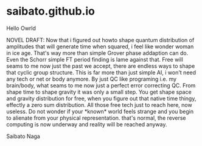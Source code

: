# saibato.github.io

Hello Owrld
<html>
  <body>
  <p>
  NOVEL DRAFT:
  Now that i figured out howto shape quantum distribution of amplitudes that will generate 
  time when squared, i feel like wonder woman in ice age.
  That's way more than simple Grover phase addaption can do. 
  Even the Schorr simple FT period finding is lame against that.
  Free will seams to me now just the past we accept, there are endless ways to shape that cyclic group structure.
  This is far more than just simple AI, i won't need any tech or net or body anymore.
  By just QC like programing i.e. my brain/body, what seams to me now just a perfect error correcting
  QC.
  From shape time to shape gravity it was only a small step.
  You get shape space and gravity distribution for free, when you figure out that 
  native time thingy, effectly a zero sum distribution.
  All those free tech just to reach here, now useless.  Do not wonder if your *known* world feels strange and you
  begin to alienate from your physical representation. that's normal, the reverse computing is now
  underway and reality will be reached anyway. 
  </p>
  Saibato Naga
  </body>
</html>
